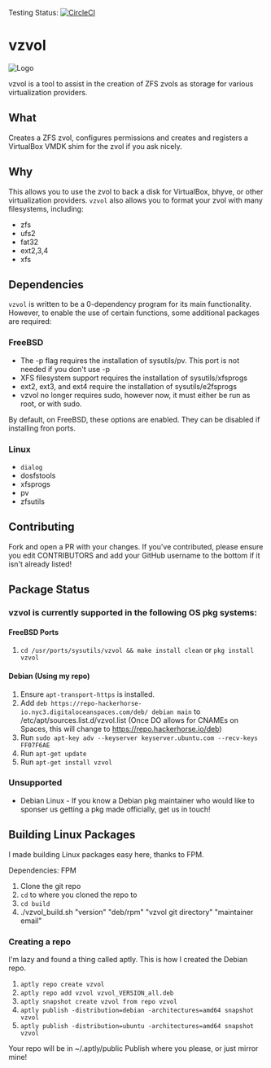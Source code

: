 Testing Status: [![CircleCI](https://circleci.com/gh/RainbowHackerHorse/vzvol.svg?style=svg)](https://circleci.com/gh/RainbowHackerHorse/vzvol)

# vzvol

![Logo](https://vzvol.nyc3.digitaloceanspaces.com/HorseDrive_vector_border.png)

vzvol is a tool to assist in the creation of ZFS zvols as storage for various virtualization providers.

## What
Creates a ZFS zvol, configures permissions and creates and registers a VirtualBox VMDK shim for the zvol if you ask nicely. 

## Why
This allows you to use the zvol to back a disk for VirtualBox, bhyve, or other virtualization providers.
`vzvol` also allows you to format your zvol with many filesystems, including:
- zfs
- ufs2
- fat32
- ext2,3,4
- xfs

## Dependencies
`vzvol` is written to be a 0-dependency program for its main functionality.
However, to enable the use of certain functions, some additional packages are required:

### FreeBSD
- The -p flag requires the installation of sysutils/pv. This port is not needed if you don't use -p
- XFS filesystem support requires the installation of sysutils/xfsprogs
- ext2, ext3, and ext4 require the installation of sysutils/e2fsprogs
- vzvol no longer requires sudo, however now, it must either be run as root, or with sudo.

By default, on FreeBSD, these options are enabled. They can be disabled if installing
fron ports.

### Linux
- `dialog`
- dosfstools
- xfsprogs
- pv
- zfsutils

## Contributing
Fork and open a PR with your changes.
If you've contributed, please ensure you edit CONTRIBUTORS and add your GitHub username
to the bottom if it isn't already listed!

## Package Status
### vzvol is currently supported in the following OS pkg systems:
#### FreeBSD Ports
1. `cd /usr/ports/sysutils/vzvol && make install clean` or `pkg install vzvol`

#### Debian (Using my repo)
1. Ensure `apt-transport-https` is installed.
2. Add `deb https://repo-hackerhorse-io.nyc3.digitaloceanspaces.com/deb/ debian main` to /etc/apt/sources.list.d/vzvol.list (Once DO allows for CNAMEs on Spaces, this will change to https://repo.hackerhorse.io/deb)
3. Run `sudo apt-key adv --keyserver keyserver.ubuntu.com --recv-keys FF07F6AE`
4. Run `apt-get update`
5. Run `apt-get install vzvol`

### Unsupported
- Debian Linux - If you know a Debian pkg maintainer who would like to sponser us getting a pkg made officially, get us in touch!


## Building Linux Packages
I made building Linux packages easy here, thanks to FPM.

Dependencies: FPM

1. Clone the git repo
2. `cd` to where you cloned the repo to
3. `cd build`
4. ./vzvol_build.sh "version" "deb/rpm" "vzvol git directory" "maintainer email"

### Creating a repo
I'm lazy and found a thing called aptly. This is how I created the Debian repo.

1. `aptly repo create vzvol`
2. `aptly repo add vzvol vzvol_VERSION_all.deb` 
3. `aptly snapshot create vzvol from repo vzvol`
4. `aptly publish -distribution=debian -architectures=amd64 snapshot vzvol`
5. `aptly publish -distribution=ubuntu -architectures=amd64 snapshot vzvol`

Your repo will be in ~/.aptly/public
Publish where you please, or just mirror mine!
